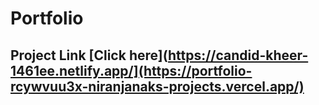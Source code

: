 # Portfolio

## Project Link [Click here](https://candid-kheer-1461ee.netlify.app/](https://portfolio-rcywvuu3x-niranjanaks-projects.vercel.app/)
